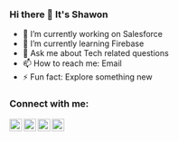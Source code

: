### Hi there 👋 It's Shawon

- 🔭 I’m currently working on Salesforce
- 🌱 I’m currently learning Firebase
- 💬 Ask me about Tech related questions
- 📫 How to reach me: Email
- ⚡ Fun fact: Explore something new

### Connect with me:

[<img align="left" alt="shshawon39 | Twitter" width="22px" src="https://cdn.jsdelivr.net/npm/simple-icons@v3/icons/twitter.svg" />][twitter]
[<img align="left" alt="shawon39 | LinkedIn" width="22px" src="https://cdn.jsdelivr.net/npm/simple-icons@v3/icons/linkedin.svg" />][linkedin]
[<img align="left" alt="shaw0n39 | Instagram" width="22px" src="https://cdn.jsdelivr.net/npm/simple-icons@v3/icons/instagram.svg" />][instagram]
[<img align="left" alt="sh.shawon1 | Facebook" width="22px" src="https://cdn.jsdelivr.net/npm/simple-icons@v3/icons/facebook.svg" />][facebook]

<br />

[twitter]: https://twitter.com/shshawon39
[linkedin]: https://linkedin.com/in/shawon39
[instagram]: https://instagram.com/shaw0n39
[facebook]: https://facebook.com/sh.shawon1
